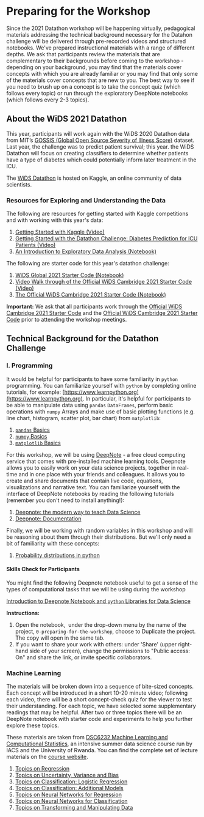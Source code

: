 # Preparing for the Workshop
Since the 2021 Datathon workshop will be happening virtually, pedagogical materials addressing the technical background necessary for the Datahon challenge will be delivered through pre-recorded videos and structured notebooks. We've prepared instructional materials with a range of different depths. We ask that participants review the materials that are complementary to their backgrounds before coming to the workshop - depending on your background, you may find that the materials cover concepts with which you are already familiar or you may find that only some of the materials cover concepts that are new to you. The best way to see if you need to brush up on a concept is to take the concept quiz (which follows every topic) or run through the exploratory DeepNote notebooks (which follows every 2-3 topics).

## About the WiDS 2021 Datathon
This year, participants will work again with the WiDS 2020 Datathon data from MIT’s [GOSSIS (Global Open Source Severity of Illness Score)](https://gossis.mit.edu) dataset. Last year, the challenge was to predict patient survival; this year. the WiDS Datathon will focus on creating classifiers to determine whether patients have a type of diabetes which could potentially inform later treatment in the ICU.

The [WiDS Datathon](https://www.kaggle.com/c/widsdatathon2021) is hosted on Kaggle, an online community of data scientists.

### Resources for Exploring and Understanding the Data
The following are resources for getting started with Kaggle competitions and with working with this year's data:

1. [Getting Started with Kaggle (Video)](https://www.youtube.com/watch?v=4e5bMzUAbDs)
2. [Getting Started with the Datathon Challenge: Diabetes Prediction for ICU Patients (Video)](https://www.youtube.com/watch?v=LuPcDGY3dPI)
3. [An Introduction to Exploratory Data Analysis (Notebook)](https://www.kaggle.com/yubiabia98/visualization-exploratory-data-analysis-light)

The following are starter code for this year's datathon challenge:
1. [WiDS Global 2021 Starter Code (Notebook)](https://www.kaggle.com/usharengaraju/widsdatathon2021-catboost-starter)
2. [Video Walk through of the Official WiDS Cambridge 2021 Starter Code (Video)](https://youtu.be/znWhRooRjWQ)
2. [The Official WiDS Cambridge 2021 Starter Code (Notebook)](https://deepnote.com/project/bb1228b2-8df8-4e09-b078-7b81911b3da5)

**Important:** We ask that all participants work through the [Official WiDS Cambridge 2021 Starter Code](https://www.kaggle.com/usharengaraju/widsdatathon2021-catboost-starter) and the [Official WiDS Cambridge 2021 Starter Code](https://deepnote.com/project/bb1228b2-8df8-4e09-b078-7b81911b3da5) prior to attending the workshop meetings.

## Technical Background for the Datathon Challenge

### I. Programming
It would be helpful for participants to have some familiarity in `python` programming. You can familiarize yourself with `python` by completing online tutorials, for example: [https://www.learnpython.org](https://www.learnpython.org). In particular, it's helpful for participants to be able to manipulate data using `pandas` `DataFrames`, perform basic operations with `numpy` Arrays and make use of basic plotting functions (e.g. line chart, histogram, scatter plot, bar chart) from `matplotlib`:
1. [`pandas` Basics](https://www.learnpython.org/en/Pandas_Basics)
2. [`numpy` Basics](https://cs231n.github.io/python-numpy-tutorial/)
3. [`matplotlib` Basics](https://www.datacamp.com/community/tutorials/matplotlib-tutorial-python)

For this workshop, we will be using [DeepNote](https://deepnote.com/) - a free cloud computing service that comes with pre-installed machine learning tools. Deepnote allows you to easily work on your data science projects, together in real-time and in one place with your friends and colleagues. It allows you to create and share documents that contain live code, equations, visualizations and narrative text. You can familiarize yourself with the interface of DeepNote notebooks by reading the following tutorials (remember you don't need to install anything!):

1. [Deepnote: the modern way to teach Data Science](https://medium.com/@robertlacok/deepnote-the-modern-way-to-teach-data-science-99998ce659a)
2. [Deepnote: Documentation](https://docs.deepnote.com/)

Finally, we will be working with random variables in this workshop and will be reasoning about them through their distributions. But we'll only need a bit of familiarity with these concepts:

1. [Probability distributions in python](https://www.datacamp.com/community/tutorials/probability-distributions-python)

#### Skills Check for Participants
You might find the following Deepnote notebook useful to get a sense of the types of computational tasks that we will be using during the workshop

[Introduction to Deepnote Notebook and `python` Libraries for Data Science](https://deepnote.com/project/92d5bb62-1707-4095-b837-794234097fd6)

**Instructions:** 
1. Open the notebook,  under the drop-down menu by the name of the project, `0-preparing-for-the-workshop`, choose to Duplicate the project. The copy will open in the same tab.
2. If you want to share your work with others: under 'Share' (upper right-hand side of your screen), change the permissions to "Public access: On" and share the link, or invite specific collaborators.

### Machine Learning
The materials will be broken down into
a sequence of bite-sized concepts. Each concept will be introduced in a short 10-20 minute video; following each video, there
will be a short concept-check quiz for the viewer to test their understanding. For each topic, we have selected some supplementary readings that may be helpful. After two or three topics there will be an DeepNote notebook with starter code and experiments to help you further explore these topics. 

These materials are taken from [DSC6232 Machine Learning and Computational Statistics](https://onefishy.github.io/Rwanda-Data-Science/), an intensive summer data science course run by IACS and the University of Rwanda. You can find the complete set of lecture materials on the [course website](https://onefishy.github.io/Rwanda-Data-Science/). 

1. [Topics on Regression](./regression.html)
2. [Topics on Uncertainty, Variance and Bias](./uncertainty.html)
3. [Topics on Classification: Logistic Regression](./logistic.html)
4. [Topics on Classification: Additional Models](./classifier.html)
5. [Topics on Neural Networks for Regression](./nn_regression.html)
6. [Topics on Neural Networks for Classification](./nn_classify.html)
7. [Topics on Transforming and Manipulating Data](./transform.html)
